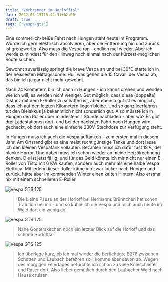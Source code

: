 ```yaml
---
title: "Verbrenner im Horlofftal"
date: 2022-06-15T15:44:31+02:00
draft: true
tags: ["vespa-gts"]
---
```

Eine sommerlich-heiße Fahrt nach Hungen steht heute im Programm. Würde ich gern elektrisch absolvieren, aber die Entfernung hin und zurück ist grenzwertig. Also muss die Vespa ran - endlich mal wieder. Aber ich werde zumindest für den Hinweg noch einmal nach der kürzest-möglichen Route suchen.

Gewohnt zuverlässig springt die brave Vespa an und bei 30°C starte ich in der heissesten Mittagssonne. Hui, was gehen die 15 Cavalli der Vespa ab, das bin ich ja gar nicht mehr gewohnt.

Nach 24 Kilometern bin ich dann in Hungen - ich kanns drehen und wenden wie ich will, es werden nicht weniger. Gut möglich, dass diese (doppelte) Distanz mit dem E-Roller zu schaffen ist, aber ebenso gut ist es möglich, dass ich auf den letzten Kilometern liegen bleibe.
Und so ganz leerfahren tut den Bleiakkus ja bekanntlich nicht sonderlich gut. 
Also müsste ich in Hungen den Roller über mindestens 1 Stunde nachladen - aber wo? Es gibt drei Ladestationen dort, und bei der nächsten Fahrt nach Hungen wird gecheckt, ob dort auch eine einfache 230V-Steckdose zur Verfügung steht.

In Hungen muss ich auch die Vespa auftanken - zum ersten mal in diesem Jahr. Am Ortsrand gibt es eine meist recht günstige Tanke und dort lasse ich den kleinen Vespatank vollaufen. Bezahlen muss ich dafür fast 18 €, der blanke Horror. Und dabei muss ich schon wieder an meine Heizölrechnung denken. Die ist jetzt fällig, und für das Geld könnte ich mir nicht nur einen E-Roller von Tisto mit 6 KW kaufen, sondern auch mehr als eine halbe Vespa Elettrica. Mit jedem dieser Roller käme ich zwar locker nach Hungen und zurück, hätte aber im kommenden Winter einen kalten Hintern. Also erstmal nix mit einem schnelleren E-Roller.

![Vespa GTS 125](../06-15-p01.jpg)
> Die kleine Pause an der Horloff bei Hermanns Brünnchen hat schon Tradition bei mir - und so kühle ich die Vespa und mich auch heute im Wald dort ein wenig ab.

![Vespa GTS 125](../06-15-p02.jpg)
> Nahe Gonterskirchen noch ein letzter Blick auf die Horloff und das schöne Horlofftal.

![Vespa GTS 125](../06-15-p03.jpg)
> Ich überlege kurz, ob ich mal wieder die berüchtigte B276 zwischen Schotten und Laubach befahren soll, komme aber davon ab. Wegen des morgigen Feiertages befürchte ich schon zu viele Knieschleifer und Raser dort. Also lieber gemütlich durch den Laubacher Wald nach Hause cruisen.

